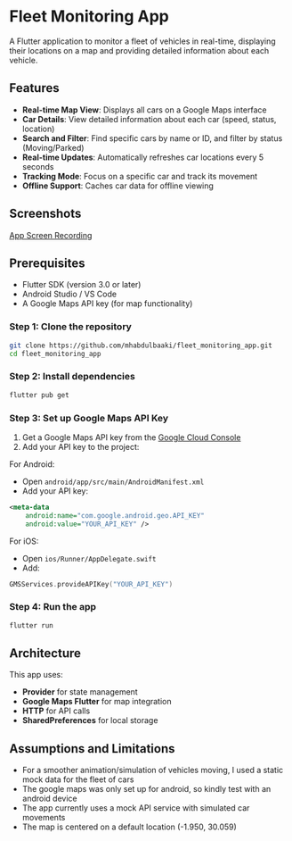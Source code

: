 # Fleet Monitoring App

A Flutter application to monitor a fleet of vehicles in real-time, displaying their locations on a map and providing detailed information about each vehicle.

## Features
- **Real-time Map View**: Displays all cars on a Google Maps interface
- **Car Details**: View detailed information about each car (speed, status, location)
- **Search and Filter**: Find specific cars by name or ID, and filter by status (Moving/Parked)
- **Real-time Updates**: Automatically refreshes car locations every 5 seconds
- **Tracking Mode**: Focus on a specific car and track its movement
- **Offline Support**: Caches car data for offline viewing

## Screenshots
[App Screen Recording](https://drive.proton.me/urls/V0CQ83D85M#g654uDjP2L4g)


## Prerequisites

- Flutter SDK (version 3.0 or later)
- Android Studio / VS Code
- A Google Maps API key (for map functionality)



### Step 1: Clone the repository

```bash
git clone https://github.com/mhabdulbaaki/fleet_monitoring_app.git
cd fleet_monitoring_app
```

### Step 2: Install dependencies

```bash
flutter pub get
```

### Step 3: Set up Google Maps API Key

1. Get a Google Maps API key from the [Google Cloud Console](https://console.cloud.google.com/)
2. Add your API key to the project:

For Android:
- Open `android/app/src/main/AndroidManifest.xml`
- Add your API key:
```xml
<meta-data
    android:name="com.google.android.geo.API_KEY"
    android:value="YOUR_API_KEY" />
```

For iOS:
- Open `ios/Runner/AppDelegate.swift`
- Add:
```swift
GMSServices.provideAPIKey("YOUR_API_KEY")
```

### Step 4: Run the app

```bash
flutter run
```

## Architecture

This app uses:
- **Provider** for state management
- **Google Maps Flutter** for map integration
- **HTTP** for API calls
- **SharedPreferences** for local storage


## Assumptions and Limitations
- For a smoother animation/simulation of vehicles moving, I used a static mock data for the fleet of cars
- The google maps was only set up for android, so kindly test with an android device
- The app currently uses a mock API service with simulated car movements
- The map is centered on a default location (-1.950, 30.059)



